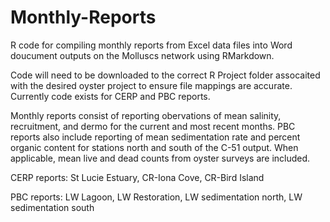 # Monthly-Reports
R code for compiling monthly reports from Excel data files into Word doucument outputs on the Molluscs network using RMarkdown. 

Code will need to be downloaded to the correct R Project folder assocaited with the desired oyster project to ensure file mappings are accurate. Currently code exists for CERP and PBC reports.

Monthly reports consist of reporting obervations of mean salinity, recruitment, and dermo for the current and most recent months. PBC reports also include reporting of mean sedimentation rate and percent organic content for stations north and south of the C-51 output. When applicable, mean live and dead counts from oyster surveys are included. 


CERP reports: St Lucie Estuary, CR-Iona Cove, CR-Bird Island

PBC reports: LW Lagoon, LW Restoration, LW sedimentation north, LW sedimentation south
